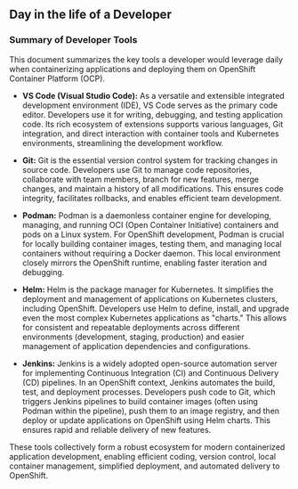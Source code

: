 ## Day in the life of a Developer

### Summary of Developer Tools

This document summarizes the key tools a developer would leverage daily when containerizing applications and deploying them on OpenShift Container Platform (OCP).

* **VS Code (Visual Studio Code):** As a versatile and extensible integrated development environment (IDE), VS Code serves as the primary code editor. Developers use it for writing, debugging, and testing application code. Its rich ecosystem of extensions supports various languages, Git integration, and direct interaction with container tools and Kubernetes environments, streamlining the development workflow.

* **Git:** Git is the essential version control system for tracking changes in source code. Developers use Git to manage code repositories, collaborate with team members, branch for new features, merge changes, and maintain a history of all modifications. This ensures code integrity, facilitates rollbacks, and enables efficient team development.

* **Podman:** Podman is a daemonless container engine for developing, managing, and running OCI (Open Container Initiative) containers and pods on a Linux system. For OpenShift development, Podman is crucial for locally building container images, testing them, and managing local containers without requiring a Docker daemon. This local environment closely mirrors the OpenShift runtime, enabling faster iteration and debugging.

* **Helm:** Helm is the package manager for Kubernetes. It simplifies the deployment and management of applications on Kubernetes clusters, including OpenShift. Developers use Helm to define, install, and upgrade even the most complex Kubernetes applications as "charts." This allows for consistent and repeatable deployments across different environments (development, staging, production) and easier management of application dependencies and configurations.

* **Jenkins:** Jenkins is a widely adopted open-source automation server for implementing Continuous Integration (CI) and Continuous Delivery (CD) pipelines. In an OpenShift context, Jenkins automates the build, test, and deployment processes. Developers push code to Git, which triggers Jenkins pipelines to build container images (often using Podman within the pipeline), push them to an image registry, and then deploy or update applications on OpenShift using Helm charts. This ensures rapid and reliable delivery of new features.

These tools collectively form a robust ecosystem for modern containerized application development, enabling efficient coding, version control, local container management, simplified deployment, and automated delivery to OpenShift.
